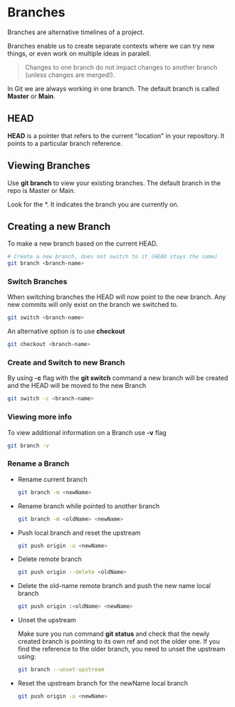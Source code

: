 # Branches

Branches are alternative timelines of a project.

Branches enable us to create separate contexts where we can try new things, or even work on multiple ideas in paralell.

>Changes to one branch do not impact changes to another branch (unless changes are merged!).

In Git we are always working in one branch. The default branch is called **Master** or **Main**.

## HEAD

**HEAD** is a pointer that refers to the current "location" in your repository. It points to a particular branch reference.

## Viewing Branches

Use **git branch** to view your existing branches. The default branch in the repo is Master or Main.

Look for the *. It indicates the branch you are currently on.

## Creating a new Branch

To make a new branch based on the current HEAD.

```sh
# Create a new branch, does not switch to it (HEAD stays the same)
git branch <branch-name>
```

### Switch Branches

When switching branches the HEAD will now point to the new branch.
Any new commits will only exist on the branch we switched to.

```sh
git switch <branch-name>
```

An alternative option is to use **checkout**

```sh
git checkout <branch-name>
```

### Create and Switch to new Branch

By using **-c** flag with the **git switch** command a new branch will be created and the HEAD will be moved to the new Branch

```sh
git switch -c <branch-name>
```

### Viewing more info

To view additional information on a Branch use **-v** flag

```sh
git branch -v
```

### Rename a Branch

- Rename current branch

    ```sh
    git branch -m <newName>
    ```

- Rename branch while pointed to another branch

    ```sh
    git branch -m <oldName> <newName>
    ```

- Push local branch and reset the upstream

    ```sh
    git push origin -u <newName>
    ```

- Delete remote branch

    ```sh
    git push origin --delete <oldName>
    ```

- Delete the old-name remote branch and push the new name local branch

    ```sh
    git push origin :<oldName> <newName>
    ```

- Unset the upstream

    Make sure you run command **git status** and check that the newly created branch is pointing to its own ref and not the older one. If you find the reference to the older branch, you need to unset the upstream using:

    ```sh
    git branch --unset-upstream
    ```

- Reset the upstream branch for the newName local branch

    ```sh
    git push origin -u <newName>
    ```
